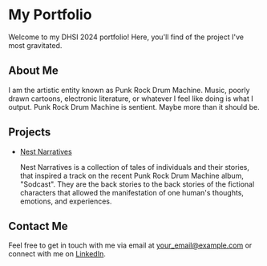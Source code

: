 # My Portfolio

Welcome to my DHSI 2024 portfolio! Here, you'll find  of the project I've most gravitated.

## About Me

I am the artistic entity known as Punk Rock Drum Machine. Music, poorly drawn cartoons, electronic literature, or whatever I feel like doing is what I output. Punk Rock Drum Machine is sentient.  Maybe more than it should be.

## Projects

- [Nest Narratives](project_link)

  Nest Narratives is a collection of tales of individuals and their stories, that inspired a track on the recent Punk Rock Drum Machine album, "Sodcast".  They are the back stories to the back stories of the fictional characters that allowed the manifestation of one human's thoughts, emotions, and experiences. 

## Contact Me

Feel free to get in touch with me via email at [your_email@example.com](mailto:your_email@example.com) or connect with me on [LinkedIn](https://www.linkedin.com/in/your_profile/).